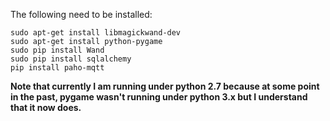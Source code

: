 The following need to be installed:

    sudo apt-get install libmagickwand-dev
    sudo apt-get install python-pygame
    sudo pip install Wand
    sudo pip install sqlalchemy
    pip install paho-mqtt
    
**Note that currently I am running under python 2.7 because at some point in the past, pygame wasn't running under python 3.x but I understand that it now does.**
